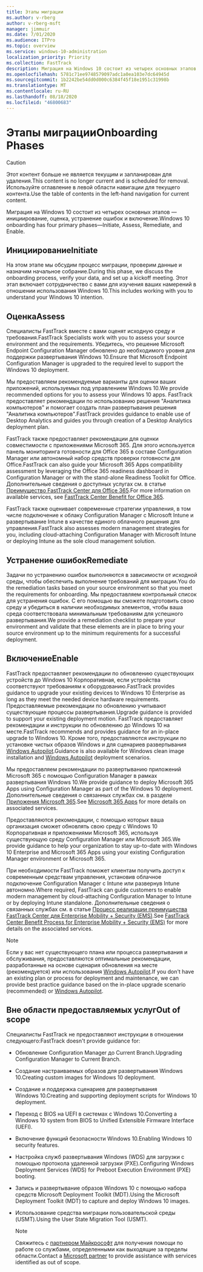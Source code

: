 ```yaml
---
title: Этапы миграции
ms.author: v-rberg
author: v-rberg-msft
manager: jimmuir
ms.date: 7/01/2020
ms.audience: ITPro
ms.topic: overview
ms.service: windows-10-administration
localization_priority: Priority
ms.collection: FastTrack
description: Миграция на Windows 10 состоит из четырех основных этапов — инициирование, оценка, устранение ошибок и включение.
ms.openlocfilehash: 5781c71ee9748579097adc1a0ea103e7dc64945d
ms.sourcegitcommit: 1b2242be54dd0d000c6384f45f18e1951c31998b
ms.translationtype: MT
ms.contentlocale: ru-RU
ms.lasthandoff: 08/18/2020
ms.locfileid: "46800683"
---
```

# <a name="onboarding-phases"></a><span data-ttu-id="7fa8d-103">Этапы миграции</span><span class="sxs-lookup"><span data-stu-id="7fa8d-103">Onboarding Phases</span></span>

> [!CAUTION]
> <span data-ttu-id="7fa8d-104">Этот контент больше не является текущим и запланирован для удаления.</span><span class="sxs-lookup"><span data-stu-id="7fa8d-104">This content is no longer current and is scheduled for removal.</span></span> <span data-ttu-id="7fa8d-105">Используйте оглавление в левой области навигации для текущего контента.</span><span class="sxs-lookup"><span data-stu-id="7fa8d-105">Use the table of contents in the left-hand navigation for current content.</span></span>

<span data-ttu-id="7fa8d-106">Миграция на Windows 10 состоит из четырех основных этапов — инициирование, оценка, устранение ошибок и включение.</span><span class="sxs-lookup"><span data-stu-id="7fa8d-106">Windows 10 onboarding has four primary phases—Initiate, Assess, Remediate, and Enable.</span></span>

## <a name="initiate"></a><span data-ttu-id="7fa8d-107">Инициирование</span><span class="sxs-lookup"><span data-stu-id="7fa8d-107">Initiate</span></span>

<span data-ttu-id="7fa8d-108">На этом этапе мы обсудим процесс миграции, проверим данные и назначим начальное собрание.</span><span class="sxs-lookup"><span data-stu-id="7fa8d-108">During this phase, we discuss the onboarding process, verify your data, and set up a kickoff meeting.</span></span> <span data-ttu-id="7fa8d-109">Этот этап включает сотрудничество с вами для изучения ваших намерений в отношении использования Windows 10.</span><span class="sxs-lookup"><span data-stu-id="7fa8d-109">This includes working with you to understand your Windows 10 intention.</span></span>

## <a name="assess"></a><span data-ttu-id="7fa8d-110">Оценка</span><span class="sxs-lookup"><span data-stu-id="7fa8d-110">Assess</span></span>

<span data-ttu-id="7fa8d-111">Специалисты FastTrack вместе с вами оценят исходную среду и требования.</span><span class="sxs-lookup"><span data-stu-id="7fa8d-111">FastTrack Specialists work with you to assess your source environment and the requirements.</span></span> <span data-ttu-id="7fa8d-112">Убедитесь, что решение Microsoft Endpoint Configuration Manager обновлено до необходимого уровня для поддержки развертывания Windows 10.</span><span class="sxs-lookup"><span data-stu-id="7fa8d-112">Ensure that Microsoft Endpoint Configuration Manager is upgraded to the required level to support the Windows 10 deployment.</span></span> 

<span data-ttu-id="7fa8d-113">Мы предоставляем рекомендуемые варианты для оценки ваших приложений, используемых под управлением Windows 10.</span><span class="sxs-lookup"><span data-stu-id="7fa8d-113">We provide recommended options for you to assess your Windows 10 apps.</span></span> <span data-ttu-id="7fa8d-114">FastTrack предоставляет рекомендации по использованию решения "Аналитика компьютеров" и помогает создать план развертывания решения "Аналитика компьютеров".</span><span class="sxs-lookup"><span data-stu-id="7fa8d-114">FastTrack provides guidance to enable use of Desktop Analytics and guides you through creation of a Desktop Analytics deployment plan.</span></span>

<span data-ttu-id="7fa8d-115">FastTrack также предоставляет рекомендации для оценки совместимости с приложениями Microsoft 365. Для этого используется панель мониторинга готовности для Office 365 в составе Configuration Manager или автономный набор средств проверки готовности для Office.</span><span class="sxs-lookup"><span data-stu-id="7fa8d-115">FastTrack can also guide your Microsoft 365 Apps compatibility assessment by leveraging the Office 365 readiness dashboard in Configuration Manager or with the stand-alone Readiness Toolkit for Office.</span></span> <span data-ttu-id="7fa8d-116">Дополнительные сведения о доступных услугах см. в статье [Преимущество FastTrack Center для Office 365](O365-fasttrack-benefit-for-office-365.md).</span><span class="sxs-lookup"><span data-stu-id="7fa8d-116">For more information on available services, see [FastTrack Center Benefit for Office 365](O365-fasttrack-benefit-for-office-365.md).</span></span> 

<span data-ttu-id="7fa8d-117">FastTrack также оценивает современные стратегии управления, в том числе подключение к облаку Configuration Manager с Microsoft Intune и развертывание Intune в качестве единого облачного решения для управления.</span><span class="sxs-lookup"><span data-stu-id="7fa8d-117">FastTrack also assesses modern management strategies for you, including cloud-attaching Configuration Manager with Microsoft Intune or deploying Intune as the sole cloud management solution.</span></span>

## <a name="remediate"></a><span data-ttu-id="7fa8d-118">Устранение ошибок</span><span class="sxs-lookup"><span data-stu-id="7fa8d-118">Remediate</span></span>

<span data-ttu-id="7fa8d-119">Задачи по устранению ошибок выполняются в зависимости от исходной среды, чтобы обеспечить выполнение требований для миграции.</span><span class="sxs-lookup"><span data-stu-id="7fa8d-119">You do the remediation tasks based on your source environment so that you meet the requirements for onboarding.</span></span> <span data-ttu-id="7fa8d-120">Мы предоставляем контрольный список для устранения ошибок. С его помощью вы сможете подготовить свою среду и убедиться в наличии необходимых элементов, чтобы ваша среда соответствовала минимальным требованиям для успешного развертывания.</span><span class="sxs-lookup"><span data-stu-id="7fa8d-120">We provide a remediation checklist to prepare your environment and validate that these elements are in place to bring your source environment up to the minimum requirements for a successful deployment.</span></span> 

## <a name="enable"></a><span data-ttu-id="7fa8d-121">Включение</span><span class="sxs-lookup"><span data-stu-id="7fa8d-121">Enable</span></span>

<span data-ttu-id="7fa8d-122">FastTrack предоставляет рекомендации по обновлению существующих устройств до Windows 10 Корпоративная, если устройства соответствуют требованиям к оборудованию.</span><span class="sxs-lookup"><span data-stu-id="7fa8d-122">FastTrack provides guidance to upgrade your existing devices to Windows 10 Enterprise as long as they meet the needed device hardware requirements.</span></span> <span data-ttu-id="7fa8d-123">Предоставляемые рекомендации по обновлению учитывают существующие процессы развертывания.</span><span class="sxs-lookup"><span data-stu-id="7fa8d-123">Upgrade guidance is provided to support your existing deployment motion.</span></span> <span data-ttu-id="7fa8d-124">FastTrack предоставляет рекомендации и инструкции по обновлению до Windows 10 на месте.</span><span class="sxs-lookup"><span data-stu-id="7fa8d-124">FastTrack recommends and provides guidance for an in-place upgrade to Windows 10.</span></span> <span data-ttu-id="7fa8d-125">Кроме того, предоставляются инструкции по установке чистых образов Windows и для сценариев развертывания [Windows Autopilot](EMS-onboarding-phases.md#windows-autopilot).</span><span class="sxs-lookup"><span data-stu-id="7fa8d-125">Guidance is also available for Windows clean image installation and [Windows Autopilot](EMS-onboarding-phases.md#windows-autopilot) deployment scenarios.</span></span> 

<span data-ttu-id="7fa8d-126">Мы предоставляем рекомендации по развертыванию приложений Microsoft 365 с помощью Configuration Manager в рамках развертывания Windows 10.</span><span class="sxs-lookup"><span data-stu-id="7fa8d-126">We provide guidance to deploy Microsoft 365 Apps using Configuration Manager as part of the Windows 10 deployment.</span></span> <span data-ttu-id="7fa8d-127">Дополнительные сведения о связанных службах см. в разделе [Приложения Microsoft 365](O365-onboarding-and-migration.md#microsoft-365-apps).</span><span class="sxs-lookup"><span data-stu-id="7fa8d-127">See [Microsoft 365 Apps](O365-onboarding-and-migration.md#microsoft-365-apps) for more details on associated services.</span></span>

<span data-ttu-id="7fa8d-128">Предоставляются рекомендации, с помощью которых ваша организация сможет обновлять свою среду с Windows 10 Корпоративная и приложениями Microsoft 365, используя существующую среду Configuration Manager или Microsoft 365.</span><span class="sxs-lookup"><span data-stu-id="7fa8d-128">We provide guidance to help your organization to stay up-to-date with Windows 10 Enterprise and Microsoft 365 Apps using your existing Configuration Manager environment or Microsoft 365.</span></span>

<span data-ttu-id="7fa8d-129">При необходимости FastTrack поможет клиентам получить доступ к современным средствам управления, установив облачное подключение Configuration Manager с Intune или развернув Intune автономно.</span><span class="sxs-lookup"><span data-stu-id="7fa8d-129">Where required, FastTrack can guide customers to enable modern management by cloud-attaching Configuration Manager to Intune or by deploying Intune standalone.</span></span> <span data-ttu-id="7fa8d-130">Дополнительные сведения о связанных службах см. в статье [Процесс реализации преимущества FastTrack Center для Enterprise Mobility + Security (EMS)](EMS-fasttrack-process.md).</span><span class="sxs-lookup"><span data-stu-id="7fa8d-130">See [FastTrack Center Benefit Process for Enterprise Mobility + Security (EMS)](EMS-fasttrack-process.md) for more details on the associated services.</span></span>

> [!NOTE]
> <span data-ttu-id="7fa8d-131">Если у вас нет существующего плана или процесса развертывания и обслуживания, предоставляются оптимальные рекомендации, разработанные на основе сценария обновления на месте (рекомендуется) или использования [Windows Autopilot](EMS-onboarding-phases.md#windows-autopilot).</span><span class="sxs-lookup"><span data-stu-id="7fa8d-131">If you don't have an existing plan or process for deployment and maintenance, we can provide best practice guidance based on the in-place upgrade scenario (recommended) or [Windows Autopilot](EMS-onboarding-phases.md#windows-autopilot).</span></span>

## <a name="out-of-scope"></a><span data-ttu-id="7fa8d-132">Вне области предоставляемых услуг</span><span class="sxs-lookup"><span data-stu-id="7fa8d-132">Out of scope</span></span>

<span data-ttu-id="7fa8d-133">Специалисты FastTrack не предоставляют инструкции в отношении следующего:</span><span class="sxs-lookup"><span data-stu-id="7fa8d-133">FastTrack doesn't provide guidance for:</span></span>

- <span data-ttu-id="7fa8d-134">Обновление Configuration Manager до Current Branch.</span><span class="sxs-lookup"><span data-stu-id="7fa8d-134">Upgrading Configuration Manager to Current Branch.</span></span>
- <span data-ttu-id="7fa8d-135">Создание настраиваемых образов для развертывания Windows 10.</span><span class="sxs-lookup"><span data-stu-id="7fa8d-135">Creating custom images for Windows 10 deployment.</span></span>
- <span data-ttu-id="7fa8d-136">Создание и поддержка сценариев для развертывания Windows 10.</span><span class="sxs-lookup"><span data-stu-id="7fa8d-136">Creating and supporting deployment scripts for Windows 10 deployment.</span></span>
- <span data-ttu-id="7fa8d-137">Переход с BIOS на UEFI в системах с Windows 10.</span><span class="sxs-lookup"><span data-stu-id="7fa8d-137">Converting a Windows 10 system from BIOS to Unified Extensible Firmware Interface (UEFI).</span></span>
- <span data-ttu-id="7fa8d-138">Включение функций безопасности Windows 10.</span><span class="sxs-lookup"><span data-stu-id="7fa8d-138">Enabling Windows 10 security features.</span></span> 
- <span data-ttu-id="7fa8d-139">Настройка служб развертывания Windows (WDS) для загрузки с помощью протокола удаленной загрузки (PXE).</span><span class="sxs-lookup"><span data-stu-id="7fa8d-139">Configuring Windows Deployment Services (WDS) for Preboot Execution Environment (PXE) booting.</span></span>
- <span data-ttu-id="7fa8d-140">Запись и развертывание образов Windows 10 с помощью набора средств Microsoft Deployment Toolkit (MDT).</span><span class="sxs-lookup"><span data-stu-id="7fa8d-140">Using the Microsoft Deployment Toolkit (MDT) to capture and deploy Windows 10 images.</span></span>
- <span data-ttu-id="7fa8d-141">Использование средства миграции пользовательской среды (USMT).</span><span class="sxs-lookup"><span data-stu-id="7fa8d-141">Using the User State Migration Tool (USMT).</span></span>

  > [!NOTE]
  > <span data-ttu-id="7fa8d-142">Свяжитесь с [партнером Майкрософт](https://go.microsoft.com/fwlink/?linkid=2080150) для получения помощи по работе со службами, определенными как выходящие за пределы области.</span><span class="sxs-lookup"><span data-stu-id="7fa8d-142">Contact a [Microsoft partner](https://go.microsoft.com/fwlink/?linkid=2080150) to provide assistance with services identified as out of scope.</span></span>

 